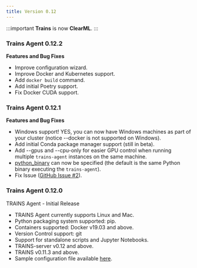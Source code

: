 ```yaml
---
title: Version 0.12
---
```

:::important
**Trains** is now **ClearML**.
:::

### Trains Agent 0.12.2

**Features and Bug Fixes**

* Improve configuration wizard.
* Improve Docker and Kubernetes support.
* Add `docker build` command.
* Add initial Poetry support.
* Fix Docker CUDA support.

### Trains Agent 0.12.1

**Features and Bug Fixes**

* Windows support! YES, you can now have Windows machines as part of your cluster (notice --docker is not supported on Windows).
* Add initial Conda package manager support (still in beta).
* Add --gpus and --cpu-only for easier GPU control when running multiple `trains-agent` instances on the same machine.
* [python_binary](https://github.com/clearml/clearml-agent/blob/831b36c4246bb4dfe150407461e0d01166bc6e92/docs/trains.conf#L35) can now be specified (the default is the same Python binary executing the `trains-agent`).
* Fix Issue ([GitHub Issue #2](https://github.com/clearml/clearml-agent/issues/2)).

### Trains Agent 0.12.0

TRAINS Agent - Initial Release

* TRAINS Agent currently supports Linux and Mac.
* Python packaging system supported: pip.
* Containers supported: Docker v19.03 and above.
* Version Control support: git
* Support for standalone scripts and Jupyter Notebooks.
* TRAINS-server v0.12 and above.
* TRAINS v0.11.3 and above.
* Sample configuration file available [here](https://github.com/clearml/clearml-agent/blob/master/docs/trains.conf).
